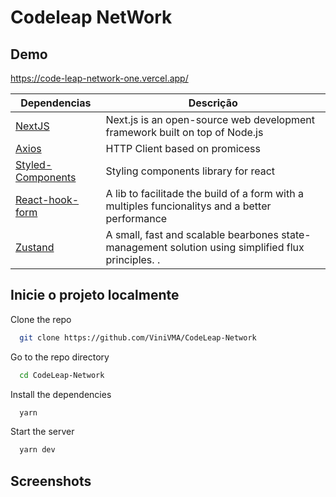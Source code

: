 # Codeleap NetWork 



## Demo

https://code-leap-network-one.vercel.app/




| Dependencias                                        | Descrição                                                                           |
| --------------------------------------------------- | ----------------------------------------------------------------------------------- |
| [NextJS](https://nextjs.org/)                       | Next.js is an open-source web development framework built on top of Node.js                                     |
| [Axios](https://lello-dev.justdigital.com.br/)      | HTTP Client based on promicess                                                    |
| [Styled-Components](https://styled-components.com/) | Styling components library for react                            |
| [React-hook-form](https://react-hook-form.com/)     | A lib to facilitade the build of a form with a multiples funcionalitys and a better performance  |
| [Zustand](https://zustand-demo.pmnd.rs/)        | A small, fast and scalable bearbones state-management solution using simplified flux principles. . |


## Inicie o projeto localmente

Clone the repo

```bash
  git clone https://github.com/ViniVMA/CodeLeap-Network
```

Go to the repo directory

```bash
  cd CodeLeap-Network
```

Install the dependencies

```bash
  yarn
```

Start the server

```bash
  yarn dev
```


## Screenshots

